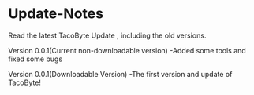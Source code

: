 # Update-Notes
Read the latest TacoByte Update , including the old versions.

Version 0.0.1(Current non-downloadable version)
-Added some tools and fixed some bugs

Version 0.0.1(Downloadable Version)
-The first version and update of TacoByte!
